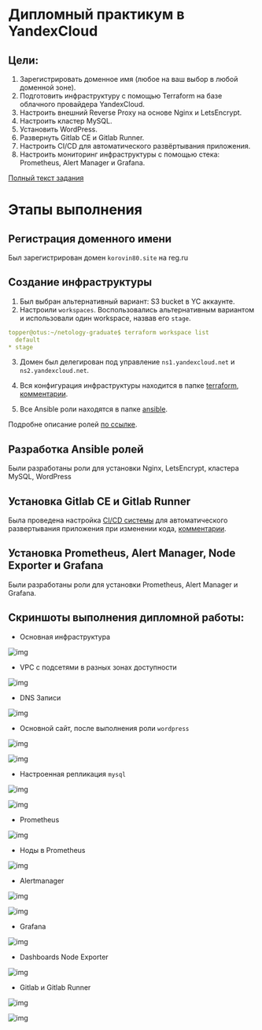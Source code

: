 # Дипломный практикум в YandexCloud

## Цели:

1. Зарегистрировать доменное имя (любое на ваш выбор в любой доменной зоне).
2. Подготовить инфраструктуру с помощью Terraform на базе облачного провайдера YandexCloud.
3. Настроить внешний Reverse Proxy на основе Nginx и LetsEncrypt.
4. Настроить кластер MySQL.
5. Установить WordPress.
6. Развернуть Gitlab CE и Gitlab Runner.
7. Настроить CI/CD для автоматического развёртывания приложения.
8. Настроить мониторинг инфраструктуры с помощью стека: Prometheus, Alert Manager и Grafana.

[Полный текст задания](https://github.com/Topper-crypto/netology_diplom/blob/main/Diplom.md)

# Этапы выполнения

## Регистрация доменного имени

Был зарегистрирован домен `korovin80.site` на reg.ru

## Создание инфраструктуры

1. Был выбран альтернативный вариант: S3 bucket в YC аккаунте.
2. Настроили `workspaces`. Воспользовались альтернативным вариантом и использовали один workspace, назвав его `stage`.
```yaml
topper@otus:~/netology-graduate$ terraform workspace list
  default
* stage
```
3. Домен был делегирован под управление `ns1.yandexcloud.net` и `ns2.yandexcloud.net`.
4. Вся конфигурация инфраструктуры находится в папке [terraform](https://github.com/Topper-crypto/netology-diploma/tree/master/terraform), [комментарии](https://github.com/Topper-crypto/netology-diploma/blob/master/Terraform.md).

5. Все Ansible роли находятся в папке [ansible](https://github.com/Topper-crypto/netology-diploma/tree/master/ansible).

Подробне описание ролей [по ссылке](https://github.com/Topper-crypto/netology-diploma/blob/master/Ansible.md).

## Разработка Ansible ролей

Были разработаны роли для установки Nginx, LetsEncrypt, кластера MySQL, WordPress

## Установка Gitlab CE и Gitlab Runner

Была проведена настройка [CI/CD системы](https://github.com/Topper-crypto/netology-diploma/tree/master/ci-cd) для автоматического развертывания приложения при изменении кода, [комментарии](https://github.com/Topper-crypto/netology-diploma/blob/master/CI-CD.md).

## Установка Prometheus, Alert Manager, Node Exporter и Grafana

Были разработаны роли для установки Prometheus, Alert Manager и Grafana.

## Скриншоты выполнения дипломной работы:

* Основная инфраструктура

![img](./img/ComputeCloud.png)

* VPC с подсетями в разных зонах доступности

![img](./img/VirtualPrivateCloud.png)

* DNS Записи

![img](./img/CloudDNS.png)

* Основной сайт, после выполнения роли `wordpress`

![img](./img/WordPress2.png)

![img](./img/WordPress.png)

* Настроенная репликация `mysql`

![img](./img/MySQL2.png)

![img](./img/MySQL.png)

* Prometheus

![img](./img/Prometheus.png)

* Ноды в Prometheus

![img](./img/Targets.png)

* Alertmanager

![img](./img/Alertmanager.png)

![img](./img/Alertmanager2.png)

* Grafana 

![img](./img/Grafana.png)

* Dashboards Node Exporter

![img](./img/Grafana2.png)

* Gitlab и Gitlab Runner

![img](./img/GitLab.png)

![img](./img/Runners.png)
